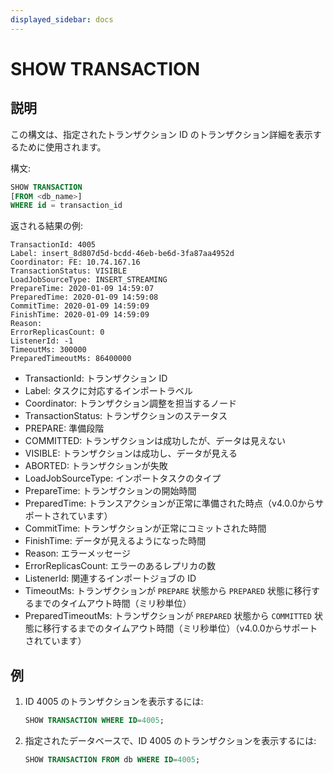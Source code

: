 ```yaml
---
displayed_sidebar: docs
---
```


# SHOW TRANSACTION

## 説明

この構文は、指定されたトランザクション ID のトランザクション詳細を表示するために使用されます。

構文:

```sql
SHOW TRANSACTION
[FROM <db_name>]
WHERE id = transaction_id
```

返される結果の例:

```plain text
TransactionId: 4005
Label: insert_8d807d5d-bcdd-46eb-be6d-3fa87aa4952d
Coordinator: FE: 10.74.167.16
TransactionStatus: VISIBLE
LoadJobSourceType: INSERT_STREAMING
PrepareTime: 2020-01-09 14:59:07
PreparedTime: 2020-01-09 14:59:08
CommitTime: 2020-01-09 14:59:09
FinishTime: 2020-01-09 14:59:09
Reason:
ErrorReplicasCount: 0
ListenerId: -1
TimeoutMs: 300000
PreparedTimeoutMs: 86400000
```

* TransactionId: トランザクション ID
* Label: タスクに対応するインポートラベル
* Coordinator: トランザクション調整を担当するノード
* TransactionStatus: トランザクションのステータス
* PREPARE: 準備段階
* COMMITTED: トランザクションは成功したが、データは見えない
* VISIBLE: トランザクションは成功し、データが見える
* ABORTED: トランザクションが失敗
* LoadJobSourceType: インポートタスクのタイプ
* PrepareTime: トランザクションの開始時間
* PreparedTime: トランスアクションが正常に準備された時点（v4.0.0からサポートされています）
* CommitTime: トランザクションが正常にコミットされた時間
* FinishTime: データが見えるようになった時間
* Reason: エラーメッセージ
* ErrorReplicasCount: エラーのあるレプリカの数
* ListenerId: 関連するインポートジョブの ID
* TimeoutMs: トランザクションが `PREPARE` 状態から `PREPARED` 状態に移行するまでのタイムアウト時間（ミリ秒単位）
* PreparedTimeoutMs: トランザクションが `PREPARED` 状態から `COMMITTED` 状態に移行するまでのタイムアウト時間（ミリ秒単位）（v4.0.0からサポートされています）

## 例

1. ID 4005 のトランザクションを表示するには:

    ```sql
    SHOW TRANSACTION WHERE ID=4005;
    ```

2. 指定されたデータベースで、ID 4005 のトランザクションを表示するには:

    ```sql
    SHOW TRANSACTION FROM db WHERE ID=4005;
    ```
